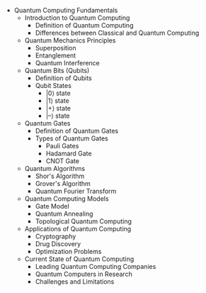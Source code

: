 - Quantum Computing Fundamentals
  - Introduction to Quantum Computing
    - Definition of Quantum Computing
    - Differences between Classical and Quantum Computing
  - Quantum Mechanics Principles
    - Superposition
    - Entanglement
    - Quantum Interference
  - Quantum Bits (Qubits)
    - Definition of Qubits
    - Qubit States
      - |0⟩ state
      - |1⟩ state
      - |+⟩ state
      - |–⟩ state
  - Quantum Gates
    - Definition of Quantum Gates
    - Types of Quantum Gates
      - Pauli Gates
      - Hadamard Gate
      - CNOT Gate
  - Quantum Algorithms
    - Shor's Algorithm
    - Grover's Algorithm
    - Quantum Fourier Transform
  - Quantum Computing Models
    - Gate Model
    - Quantum Annealing
    - Topological Quantum Computing
  - Applications of Quantum Computing
    - Cryptography
    - Drug Discovery
    - Optimization Problems
  - Current State of Quantum Computing
    - Leading Quantum Computing Companies
    - Quantum Computers in Research
    - Challenges and Limitations